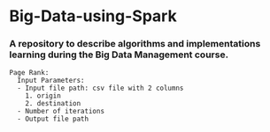 # Big-Data-using-Spark

### A repository to describe algorithms and implementations learning during the Big Data Management course.

```
Page Rank: 
  Input Parameters:
  - Input file path: csv file with 2 columns
    1. origin
    2. destination
  - Number of iterations
  - Output file path
```
